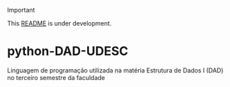 > [!IMPORTANT]
> This [README](https://github.com/mateusadada/mateusadada) is under development.

# python-DAD-UDESC
 Linguagem de programação utilizada na matéria Estrutura de Dados I (DAD) no terceiro semestre da faculdade
